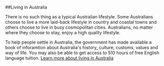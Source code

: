 ##Living in Australia

There is no such thing as a typical Australian lifestyle. Some Australians choose to live a more laid-back lifestyle in country and coastal towns and others choose to live in busy cosmopolitan cities. Australians, no matter where they choose to stay, enjoy a high quality lifestyle.

To help people settle in Australia, the government has made available a book of inforamtion about Australia's history, culture, customs, values and way of life. You may also be able to get access to 510 hours of free English language tuition. [Learn more about living in Australia]()
